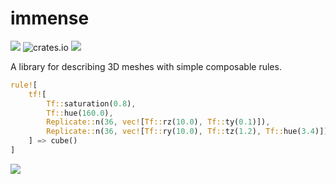 # immense

![](https://docs.rs/immense/badge.svg) ![crates.io](https://img.shields.io/crates/v/immense.svg) ![](https://travis-ci.org/turnage/immense.svg?branch=master)

A library for describing 3D meshes with simple composable rules.

```rust
rule![
    tf![
        Tf::saturation(0.8),
        Tf::hue(160.0),
        Replicate::n(36, vec![Tf::rz(10.0), Tf::ty(0.1)]),
        Replicate::n(36, vec![Tf::ry(10.0), Tf::tz(1.2), Tf::hue(3.4)]),
    ] => cube()
]
```

![](https://i.imgur.com/1Emik4Z.png)